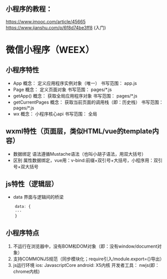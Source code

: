 ## 小程序的教程：
https://www.imooc.com/article/45665
https://www.jianshu.com/p/6f8d74be3ff8  (入门)

# 微信小程序（WEEX）
## 小程序特性
+ App
    概念：
        定义应用程序实例对象（唯一）
    书写范围：
        app.js
+ Page
    概念：
        定义页面对象
    书写范围：
        pages/*.js
+ getApp()
    概念：
        获取全局应用程序对象
    书写范围：
        pages/*.js   
+ getCurrentPages
    概念：
        获取当前页面的调用栈（即：历史栈）
    书写范围：
        pages/*.js 
+ wx
    概念：
        小程序核心api
    书写范围：
        全局

##  wxml特性（页面层，类似HTML/vue的template内容）
+ 数据绑定
    语法遵循Mustache语法（也叫小胡子语法，用双大括号）
+ 区别
    属性数据绑定，vue用：v-bind:前缀+双引号+大括号，小程序用：双引号+双大括号

## js特性（逻辑层）
+ data
    界面与逻辑间的桥梁
```javascript
    data: {
    ···
    }
```

## 小程序特点
1. 不运行在浏览器中，没有BOM和DOM对象（即：没有window/document对象）
2. 支持COMMONJS规范（同步模块化；require引入/module.export={}导出）
3. js运行环境
    ios:
        JavascriptCore
    android:
        X5内核
    开发者工具：
        nwjs(即：chrome内核)
